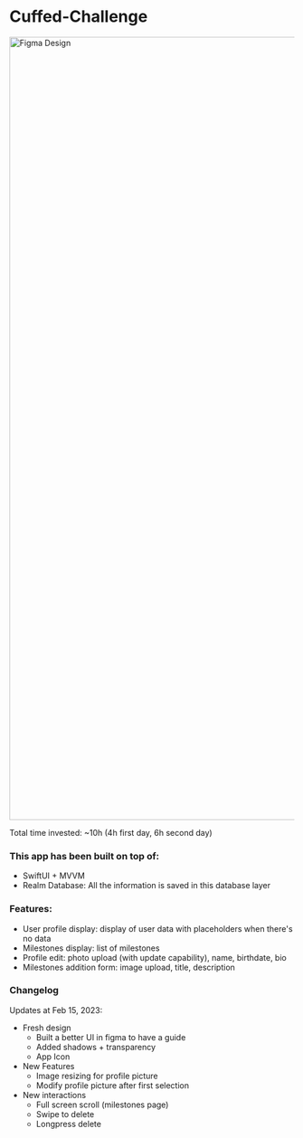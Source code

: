 # Cuffed-Challenge

<img width="1385" alt="Figma Design" src="https://user-images.githubusercontent.com/15699775/219261554-c603a245-8277-4593-8b0e-a040f2dc5ef6.png">


Total time invested: ~10h (4h first day, 6h second day)

### This app has been built on top of:
- SwiftUI + MVVM
- Realm Database: All the information is saved in this database layer

### Features:
- User profile display: display of user data with placeholders when there's no data
- Milestones display: list of milestones
- Profile edit: photo upload (with update capability), name, birthdate, bio
- Milestones addition form: image upload, title, description

### Changelog

Updates at Feb 15, 2023:
- Fresh design
    - Built a better UI in figma to have a guide
    - Added shadows + transparency 
    - App Icon
- New Features
    - Image resizing for profile picture
    - Modify profile picture after first selection
- New interactions
    - Full screen scroll (milestones page)
    - Swipe to delete
    - Longpress delete
